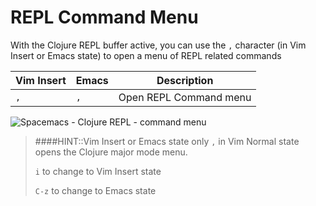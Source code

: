 # REPL Command Menu

With the Clojure REPL buffer active, you can use the `,` character (in Vim Insert or Emacs state) to open a menu of REPL related commands

| Vim Insert | Emacs | Description            |
|------------|-------|------------------------|
| `,`        | `,`   | Open REPL Command menu |


![Spacemacs - Clojure REPL - command menu](/images/spacemacs-cider-repl-command-shortcuts.png)


> ####HINT::Vim Insert or Emacs state only
> `,` in Vim Normal state opens the Clojure major mode menu.
>
> `i` to change to Vim Insert state
>
> `C-z` to change to Emacs state
